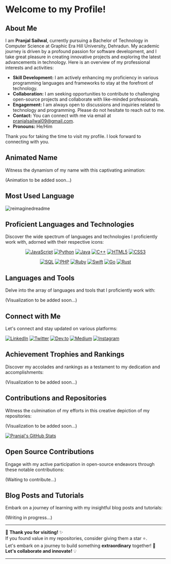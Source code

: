 # Welcome to my Profile! 

## About Me

I am **Pranjal Sailwal**, currently pursuing a Bachelor of Technology in Computer Science at Graphic Era Hill University, Dehradun. My academic journey is driven by a profound passion for software development, and I take great pleasure in creating innovative projects and exploring the latest advancements in technology. Here is an overview of my professional interests and activities:

- **Skill Development:** I am actively enhancing my proficiency in various programming languages and frameworks to stay at the forefront of technology.
- **Collaboration:** I am seeking opportunities to contribute to challenging open-source projects and collaborate with like-minded professionals.
- **Engagement:** I am always open to discussions and inquiries related to technology and programming. Please do not hesitate to reach out to me.
- **Contact:** You can connect with me via email at [pranjalsailwal09@gmail.com](mailto:pranjalsailwal09@gmail.com).
- **Pronouns:** He/Him

Thank you for taking the time to visit my profile. I look forward to connecting with you.
## Animated Name

Witness the dynamism of my name with this captivating animation:

(Animation to be added soon...)

## Most Used Language

<img src="https://myreadme.vercel.app/api/embed/sailwalpranjal?panels=userstatistics,toprepositories,toplanguages,commitgraph" alt="reimaginedreadme" />

## Proficient Languages and Technologies

Discover the wide spectrum of languages and technologies I proficiently work with, adorned with their respective icons:

<div align="center">

[![JavaScript](https://img.shields.io/badge/JavaScript-yellow?style=for-the-badge&logo=javascript&logoColor=white&label=&labelColor=F7DF1E&color=F7DF1E&logoWidth=60&logoHeight=60&shape=circle)](https://www.javascript.com/)
[![Python](https://img.shields.io/badge/Python-blue?style=for-the-badge&logo=python&logoColor=white&label=&labelColor=3776AB&color=3776AB&logoWidth=60&logoHeight=60&shape=square)](https://www.python.org/)
[![Java](https://img.shields.io/badge/Java-red?style=for-the-badge&logo=java&logoColor=white&label=&labelColor=007396&color=007396&logoWidth=60&logoHeight=60&shape=diamond)](https://www.java.com/)
[![C++](https://img.shields.io/badge/C++-green?style=for-the-badge&logo=c%2B%2B&logoColor=white&label=&labelColor=00599C&color=00599C&logoWidth=60&logoHeight=60&shape=triangle)](https://www.cplusplus.com/)
[![HTML5](https://img.shields.io/badge/HTML5-orange?style=for-the-badge&logo=html5&logoColor=white&label=&labelColor=E34F26&color=E34F26&logoWidth=60&logoHeight=60&shape=hexagon)](https://developer.mozilla.org/en-US/docs/Web/Guide/HTML/HTML5)
[![CSS3](https://img.shields.io/badge/CSS3-blueviolet?style=for-the-badge&logo=css3&logoColor=white&label=&labelColor=1572B6&color=1572B6&logoWidth=60&logoHeight=60&shape=star)](https://developer.mozilla.org/en-US/docs/Web/CSS)

[![SQL](https://img.shields.io/badge/SQL-yellowgreen?style=for-the-badge&logo=mysql&logoColor=white&label=&labelColor=4479A1&color=4479A1&logoWidth=60&logoHeight=60&shape=circle)](https://www.w3schools.com/sql/)
[![PHP](https://img.shields.io/badge/PHP-purple?style=for-the-badge&logo=php&logoColor=white&label=&labelColor=777BB4&color=777BB4&logoWidth=60&logoHeight=60&shape=square)](https://www.php.net/)
[![Ruby](https://img.shields.io/badge/Ruby-red?style=for-the-badge&logo=ruby&logoColor=white&label=&labelColor=CC342D&color=CC342D&logoWidth=60&logoHeight=60&shape=diamond)](https://www.ruby-lang.org/en/)
[![Swift](https://img.shields.io/badge/Swift-orange?style=for-the-badge&logo=swift&logoColor=white&label=&labelColor=FA7343&color=FA7343&logoWidth=60&logoHeight=60&shape=triangle)](https://developer.apple.com/swift/)
[![Go](https://img.shields.io/badge/Go-blue?style=for-the-badge&logo=go&logoColor=white&label=&labelColor=00ADD8&color=00ADD8&logoWidth=60&logoHeight=60&shape=hexagon)](https://golang.org/)
[![Rust](https://img.shields.io/badge/Rust-brown?style=for-the-badge&logo=rust&logoColor=white&label=&labelColor=000000&color=000000&logoWidth=60&logoHeight=60&shape=star)](https://www.rust-lang.org/)
  
</div>

## Languages and Tools

Delve into the array of languages and tools that I proficiently work with:

(Visualization to be added soon...)

## Connect with Me

Let's connect and stay updated on various platforms:

[![LinkedIn](https://img.shields.io/badge/LinkedIn-blue?style=for-the-badge&logo=linkedin&logoColor=white&label=LinkedIn)](https://www.linkedin.com/in/pranjal-sailwal/)
[![Twitter](https://img.shields.io/badge/Twitter-lightblue?style=for-the-badge&logo=twitter&logoColor=white&label=Twitter)](https://twitter.com/sailwalpranjal)
[![Dev.to](https://img.shields.io/badge/Dev.to-black?style=for-the-badge&logo=dev.to&logoColor=white&label=Dev.to)](https://dev.to/sailwalpranjal)
[![Medium](https://img.shields.io/badge/Medium-black?style=for-the-badge&logo=medium&logoColor=white&label=Medium)](https://medium.com/@pranjalsailwal09)
[![Instagram](https://img.shields.io/badge/Instagram-purple?style=for-the-badge&logo=instagram&logoColor=white&label=Instagram)](https://www.instagram.com/pranjal_sailwal/)

## Achievement Trophies and Rankings

Discover my accolades and rankings as a testament to my dedication and accomplishments:

(Visualization to be added soon...)

## Contributions and Repositories

Witness the culmination of my efforts in this creative depiction of my repositories:

(Visualization to be added soon...)

[![Pranjal's GitHub Stats](https://github-readme-stats.vercel.app/api?username=sailwalpranjal&show_icons=true&theme=dark)](https://github.com/sailwalpranjal/github-readme-stats)

## Open Source Contributions

Engage with my active participation in open-source endeavors through these notable contributions:

(Waiting to contribute...)

## Blog Posts and Tutorials

Embark on a journey of learning with my insightful blog posts and tutorials:

(Writing in progress...)

---

🌟 **Thank you for visiting!** ✨  
If you found value in my repositories, consider giving them a star ⭐.  
Let's embark on a journey to build something **extraordinary** together! 🚀  
**Let's collaborate and innovate!** 💡

---

